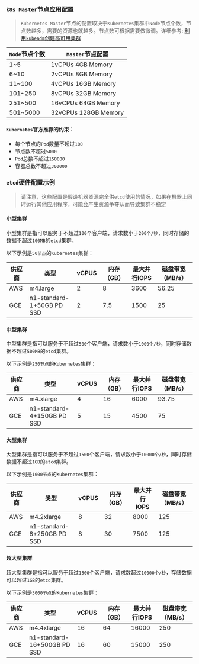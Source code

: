 ### `k8s Master`节点应用配置

> `Kubernetes Master`节点的配置取决于`Kubernetes`集群中`Node`节点个数，节点数越多，需要的资源也就越多。节点数可根据需要做微调。详细参考: [利用`kubeadm`创建高可用集群](https://kubernetes.io/docs/setup/production-environment/tools/kubeadm/high-availability/)

| `Node`节点个数   | `Master`节点配置      |
| -------------- | -------------------- |
| 1~5            | 1vCPUs 4GB Memory    |
| 6~10           | 2vCPUs 8GB Memory    |
| 11~100         | 4vCPUs 16GB Memory   |
| 101~250        | 8vCPUs 32GB Memory   |
| 251~500        | 16vCPUs 64GB Memory  |
| 501~5000       | 32vCPUs 128GB Memory |

#### `Kubernetes`官方推荐的约束：
- 每个节点的`Pod`数量不超过`100`
- 节点数不超过`5000`
- `Pod`总数不超过`150000`
- 容器总数不超过`300000`

### `etcd`硬件配置示例

> 请注意，这些配置是假设机器资源完全供`etcd`使用的情况，如果在机器上同时运行其他应用程序，可能会产生资源争夺从而导致集群不稳定

#### 小型集群

小型集群是指可以服务于不超过`100`个客户端，请求数小于`200个/秒`，同时存储的数据不超过`100MB`的`etcd`集群。

以下示例是`50节点`的`Kubernetes`集群：

| 供应商  | 类型                      | vCPUS  | 内存（GB）  | 最大并行IOPS  | 磁盘带宽（MB/s）  |
| ------ | ------------------------- | ----- | ---------- | ------------ | ---------------- |
| AWS    | m4.large                  | 2     | 8          | 3600         | 56.25            |
| GCE    | n1-standard-1+50GB PD SSD | 2     | 7.5        | 1500         | 25               |

#### 中型集群

中型集群是指可以服务于不超过`500`个客户端，请求数小于`1000个/秒`，同时存储数据不超过`500MB`的`etcd`集群。

以下示例是`250节点`的`Kubernetes`集群：

| 供应商  | 类型                        | vCPUS | 内存（GB） | 最大并行IOPS   | 磁盘带宽（MB/s）   |
| ------ | -------------------------- | ----- | ---------- | ------------ | ---------------- |
| AWS    | m4.xlarge                  | 4     | 16         | 6000         | 93.75            |
| GCE    | n1-standard-4+150GB PD SSD | 5     | 15         | 4500         | 75               |

#### 大型集群

大型集群是指可以服务于不超过`1500`个客户端，请求数小于`10000个/秒`，同时存储数据不超过`1GB`的`etcd`集群。

以下示例是`1000节点`的`Kubernetes`集群：

| 供应商  | 类型                        | vCPUS | 内存（GB）  | 最大并行IOPS  | 磁盘带宽（MB/s）   |
| ------ | -------------------------- | ----- | ---------- | ------------ | ---------------- |
| AWS    | m4.2xlarge                 | 8     | 32         | 8000         | 125              |
| GCE    | n1-standard-8+250GB PD SSD | 8     | 30         | 7500         | 125              |

#### 超大型集群

超大型集群是指可以服务于超过`1500`个客户端，请求数超过`10000个/秒`，存储数据可以超过`1GB`的`etcd`集群。

以下示例是`3000节点`的`Kubernetes`集群：

| 供应商  | 类型                         | vCPUS | 内存（GB）  | 最大并行IOPS  | 磁盘带宽（MB/s）   |
| ------ | --------------------------- | ----- | ---------- | ------------ | ---------------- |
| AWS    | m4.4xlarge                  | 16    | 64         | 16000        | 250              |
| GCE    | n1-standard-16+500GB PD SSD | 16    | 60         | 15000        | 250              |

